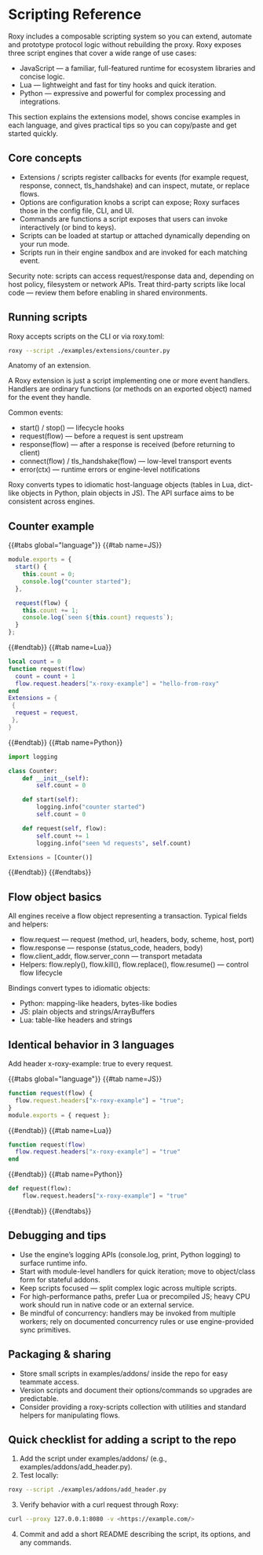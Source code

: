 # Scripting Reference

Roxy includes a composable scripting system so you can extend, automate and prototype protocol logic without rebuilding the proxy. Roxy exposes three script engines that cover a wide range of use cases:

- JavaScript — a familiar, full-featured runtime for ecosystem libraries and concise logic.
- Lua — lightweight and fast for tiny hooks and quick iteration.
- Python — expressive and powerful for complex processing and integrations.

This section explains the extensions model, shows concise examples in each language, and gives practical tips so you can copy/paste and get started quickly.

## Core concepts

- Extensions / scripts register callbacks for events (for example request, response, connect, tls_handshake) and can inspect, mutate, or replace flows.
- Options are configuration knobs a script can expose; Roxy surfaces those in the config file, CLI, and UI.
- Commands are functions a script exposes that users can invoke interactively (or bind to keys).
- Scripts can be loaded at startup or attached dynamically depending on your run mode.
- Scripts run in their engine sandbox and are invoked for each matching event.

Security note: scripts can access request/response data and, depending on host policy, filesystem or network APIs. Treat third-party scripts like local code — review them before enabling in shared environments.

## Running scripts

Roxy accepts scripts on the CLI or via roxy.toml:

```bash
roxy --script ./examples/extensions/counter.py
```

Anatomy of an extension.

A Roxy extension is just a script implementing one or more event handlers. Handlers are ordinary functions (or methods on an exported object) named for the event they handle.

Common events:

- start() / stop() — lifecycle hooks
- request(flow) — before a request is sent upstream
- response(flow) — after a response is received (before returning to client)
- connect(flow) / tls_handshake(flow) — low-level transport events
- error(ctx) — runtime errors or engine-level notifications

Roxy converts types to idiomatic host-language objects (tables in Lua, dict-like objects in Python, plain objects in JS). The API surface aims to be consistent across engines.

## Counter example

{{#tabs global="language"}}
{{#tab name=JS}}

```js
module.exports = {
  start() {
    this.count = 0;
    console.log("counter started");
  },

  request(flow) {
    this.count += 1;
    console.log(`seen ${this.count} requests`);
  }
};
```

{{#endtab}}
{{#tab name=Lua}}

```lua
local count = 0
function request(flow)
  count = count + 1
  flow.request.headers["x-roxy-example"] = "hello-from-roxy"
end
Extensions = {
 {
  request = request,
 },
}
```

{{#endtab}}
{{#tab name=Python}}

```python
import logging

class Counter:
    def __init__(self):
        self.count = 0

    def start(self):
        logging.info("counter started")
        self.count = 0

    def request(self, flow):
        self.count += 1
        logging.info("seen %d requests", self.count)

Extensions = [Counter()]
```

{{#endtab}}
{{#endtabs}}

## Flow object basics

All engines receive a flow object representing a transaction. Typical fields and helpers:

- flow.request — request (method, url, headers, body, scheme, host, port)
- flow.response — response (status_code, headers, body)
- flow.client_addr, flow.server_conn — transport metadata
- Helpers: flow.reply(), flow.kill(), flow.replace(), flow.resume() — control flow lifecycle

Bindings convert types to idiomatic objects:

- Python: mapping-like headers, bytes-like bodies
- JS: plain objects and strings/ArrayBuffers
- Lua: table-like headers and strings

## Identical behavior in 3 languages

Add header x-roxy-example: true to every request.

{{#tabs global="language"}}
{{#tab name=JS}}

```js
function request(flow) {
  flow.request.headers["x-roxy-example"] = "true";
}
module.exports = { request };
```

{{#endtab}}
{{#tab name=Lua}}

```lua
function request(flow)
  flow.request.headers["x-roxy-example"] = "true"
end
```

{{#endtab}}
{{#tab name=Python}}

```py
def request(flow):
    flow.request.headers["x-roxy-example"] = "true"
```

{{#endtab}}
{{#endtabs}}

## Debugging and tips

- Use the engine’s logging APIs (console.log, print, Python logging) to surface runtime info.
- Start with module-level handlers for quick iteration; move to object/class form for stateful addons.
- Keep scripts focused — split complex logic across multiple scripts.
- For high-performance paths, prefer Lua or precompiled JS; heavy CPU work should run in native code or an external service.
- Be mindful of concurrency: handlers may be invoked from multiple workers; rely on documented concurrency rules or use engine-provided sync primitives.

## Packaging & sharing

- Store small scripts in examples/addons/ inside the repo for easy teammate access.
- Version scripts and document their options/commands so upgrades are predictable.
- Consider providing a roxy-scripts collection with utilities and standard helpers for manipulating flows.

## Quick checklist for adding a script to the repo

 1. Add the script under examples/addons/ (e.g., examples/addons/add_header.py).
 2. Test locally:

```bash
roxy --script ./examples/addons/add_header.py
```

 3. Verify behavior with a curl request through Roxy:

```bash
curl --proxy 127.0.0.1:8080 -v <https://example.com/>
```

 4. Commit and add a short README describing the script, its options, and any commands.
